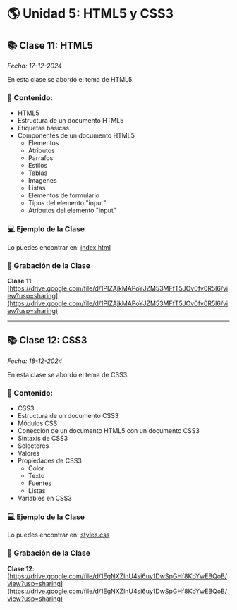# 🌎 Unidad 5: HTML5 y CSS3

## 📚 Clase 11: HTML5

_Fecha: 17-12-2024_

En esta clase se abordó el tema de HTML5.

### 📖 Contenido:

- HTML5
- Estructura de un documento HTML5
- Etiquetas básicas
- Componentes de un documento HTML5
    - Elementos
    - Atributos
    - Parrafos
    - Estilos
    - Tablas
    - Imagenes
    - Listas
    - Elementos de formulario
    - Tipos del elemento "input"
    - Atributos del elemento "input"

### 💻 Ejemplo de la Clase

Lo puedes encontrar en:  [index.html](./index.html)

### 🎥 Grabación de la Clase
**Clase 11**: [https://drive.google.com/file/d/1PIZAjkMAPoYJZM53MFfT5JOv0fv0R5l6/view?usp=sharing](https://drive.google.com/file/d/1PIZAjkMAPoYJZM53MFfT5JOv0fv0R5l6/view?usp=sharing)

---

## 📚 Clase 12: CSS3

_Fecha: 18-12-2024_

En esta clase se abordó el tema de CSS3.

### 📖 Contenido:

- CSS3
- Estructura de un documento CSS3
- Módulos CSS
- Conección de un documento HTML5 con un documento CSS3
- Sintaxis de CSS3
- Selectores
- Valores
- Propiedades de CSS3
    - Color
    - Texto
    - Fuentes
    - Listas
- Variables en CSS3


### 💻 Ejemplo de la Clase

Lo puedes encontrar en:  [styles.css](./styles.css)

### 🎥 Grabación de la Clase
**Clase 12**: [https://drive.google.com/file/d/1EgNXZlnU4si6uy1DwSpGHf8KbYwEBQoB/view?usp=sharing](https://drive.google.com/file/d/1EgNXZlnU4si6uy1DwSpGHf8KbYwEBQoB/view?usp=sharing)
